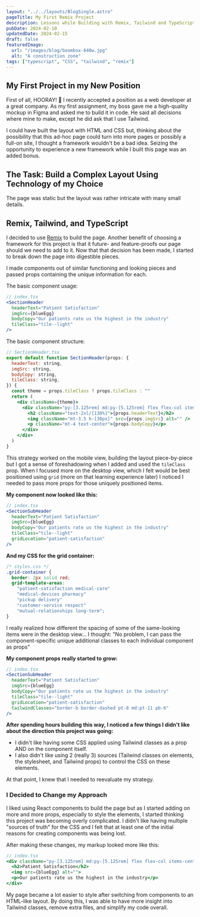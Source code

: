 ```yaml
---
layout: "../../layouts/BlogSingle.astro"
pageTitle: My First Remix Project
description: Lessons while Building with Remix, Tailwind and TypeScript
pubDate: 2024-02-10
updatedDate: 2024-02-15
draft: false
featuredImage:
  url: "/images/blog/boombox-640w.jpg"
  alt: "A construction zone"
tags: ["typescript", "CSS", "tailwind", "remix"]
---
```


## My First Project in my New Position

First of all, HOORAY! 🎉 I recently accepted a position as a web developer at a great company. As my first assignment, my boss gave me a high-quality mockup in Figma and asked me to build it in code. He said all decisions where mine to make, except he did ask that I use Tailwind.

I could have built the layout with HTML and CSS but, thinking about the possibility that this ad-hoc page could turn into more pages or possibly a full-on site, I thought a framework wouldn't be a bad idea. Seizing the opportunity to experience a new framework while I built this page was an added bonus.

## The Task: Build a Complex Layout Using Technology of my Choice

The page was static but the layout was rather intricate with many small details.

## Remix, Tailwind, and TypeScript

I decided to use [Remix](https://remix.run/) to build the page. Another benefit of choosing a framework for this project is that it future- and feature-proofs our page should we need to add to it. Now that that decision has been made, I started to break down the page into digestible pieces.

I made components out of similar functioning and looking pieces and passed props containing the unique information for each.

The basic component usage:

```jsx
// index.tsx
<SectionHeader
  headerText="Patient Satisfaction"
  imgSrc={blueEgg}
  bodyCopy="Our patients rate us the highest in the industry"
  tileClass="tile--light"
/>
```

The basic component structure:

```jsx
// SectionHeader.tsx
export default function SectionHeader(props: {
  headerText: string,
  imgSrc: string,
  bodyCopy: string,
  tileClass: string,
}) {
  const theme = props.tileClass ? props.tileClass : ""
  return (
    <div className={theme}>
      <div className="py-[3.125rem] md:py-[5.125rem] flex flex-col items-center px-4">
        <h2 className="text-2xl/[130%]">{props.headerText}</h2>
        <img className="mt-3.5 h-[30px]" src={props.imgSrc} alt="" />
        <p className="mt-4 text-center">{props.bodyCopy}</p>
      </div>
    </div>
  )
}
```

This strategy worked on the mobile view, building the layout piece-by-piece but I got a sense of foreshadowing when I added and used the `tileClass` prop. When I focused more on the desktop view, which I felt would be best positioned using `grid` (more on that learning experience later) I noticed I needed to pass more props for those uniquely positioned items.

**My component now looked like this:**

```jsx
// index.tsx
<SectionSubHeader
  headerText="Patient Satisfaction"
  imgSrc={blueEgg}
  bodyCopy="Our patients rate us the highest in the industry"
  tileClass="tile--light"
  gridLocation="patient-satisfaction"
/>
```

**And my CSS for the grid container:**

```css
/* styles.css */
.grid-container {
  border: 2px solid red;
  grid-template-areas:
    "patient-satisfaction medical-care"
    "medical-devices pharmacy"
    "pickup delivery"
    "customer-service respect"
    "mutual-relationships long-term";
}
```

I really realized how different the spacing of some of the same-looking items were in the desktop view... I thought: "No problem, I can pass the component-specific unique additional classes to each individual component as props"

**My component props really started to grow:**

```jsx
// index.tsx
<SectionSubHeader
  headerText="Patient Satisfaction"
  imgSrc={blueEgg}
  bodyCopy="Our patients rate us the highest in the industry"
  tileClass="tile--light"
  gridLocation="patient-satisfaction"
  tailwindClasses="border-b border-dashed pt-8 md:pt-11 pb-6"
/>
```

**After spending hours building this way, I noticed a few things I didn't like about the direction this project was going:**

- I didn't like having some CSS applied using Tailwind classes as a prop AND on the component itself.
- I also didn't like using 2 (really 3) sources (Tailwind classes on elements, the stylesheet, and Tailwind props) to control the CSS on these elements.

At that point, I knew that I needed to reevaluate my strategy.

### I Decided to Change my Approach

I liked using React components to build the page but as I started adding on more and more props, especially to style the elements, I started thinking this project was becoming overly complicated. I didn't like having multiple "sources of truth" for the CSS and I felt that at least one of the initial reasons for creating components was being lost.

After making these changes, my markup looked more like this:

```jsx
// index.tsx
<div className="py-[3.125rem] md:py-[5.125rem] flex flex-col items-center px-4 border-b border-dashed pt-8 md:pt-11 pb-6">
  <h2>Patient Satisfaction</h2>
  <img src={blueEgg} alt="">
  <p>Our patients rate us the highest in the industry</p>
</div>
```

My page became a lot easier to style after switching from components to an HTML-like layout. By doing this, I was able to have more insight into Tailwind classes, remove extra files, and simplify my code overall.
